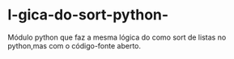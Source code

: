 # l-gica-do-sort-python-
Módulo python que faz a mesma lógica do como sort de listas no python,mas com o código-fonte aberto.
